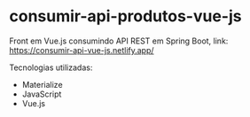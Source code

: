 # consumir-api-produtos-vue-js

Front em Vue.js consumindo API REST em Spring Boot, link: https://consumir-api-vue-js.netlify.app/

Tecnologias utilizadas:
- Materialize
- JavaScript
- Vue.js
